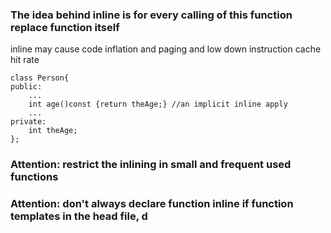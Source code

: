 ### The idea behind inline is for every calling of this function replace function itself
inline may cause code inflation and paging and low down instruction cache hit rate
```
class Person{
public:
	...
	int age()const {return theAge;} //an implicit inline apply
	...
private:
	int theAge;
};
```

### Attention: restrict the inlining in small and frequent used functions
### Attention: don't always declare function inline if function templates in the head file, d